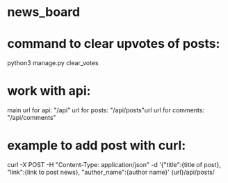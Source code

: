 # news_board

# command to clear upvotes of posts:

python3 manage.py clear_votes

# work  with api:

main url for api: "/api"
url for posts: "/api/posts"url
url for comments: "/api/comments"

# example to add post with curl:
curl -X POST -H "Content-Type: application/json"
     -d '{"title":{title of post}, "link":{link to post news}, "author_name":{author name}' {url}/api/posts/
